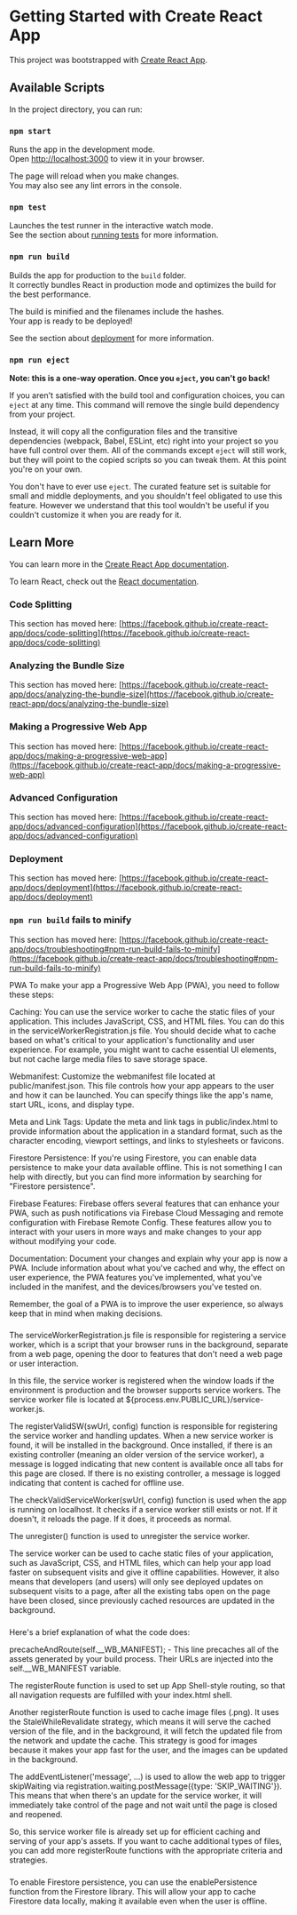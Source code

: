 # Getting Started with Create React App

This project was bootstrapped with [Create React App](https://github.com/facebook/create-react-app).

## Available Scripts

In the project directory, you can run:

### `npm start`

Runs the app in the development mode.\
Open [http://localhost:3000](http://localhost:3000) to view it in your browser.

The page will reload when you make changes.\
You may also see any lint errors in the console.

### `npm test`

Launches the test runner in the interactive watch mode.\
See the section about [running tests](https://facebook.github.io/create-react-app/docs/running-tests) for more information.

### `npm run build`

Builds the app for production to the `build` folder.\
It correctly bundles React in production mode and optimizes the build for the best performance.

The build is minified and the filenames include the hashes.\
Your app is ready to be deployed!

See the section about [deployment](https://facebook.github.io/create-react-app/docs/deployment) for more information.

### `npm run eject`

**Note: this is a one-way operation. Once you `eject`, you can't go back!**

If you aren't satisfied with the build tool and configuration choices, you can `eject` at any time. This command will remove the single build dependency from your project.

Instead, it will copy all the configuration files and the transitive dependencies (webpack, Babel, ESLint, etc) right into your project so you have full control over them. All of the commands except `eject` will still work, but they will point to the copied scripts so you can tweak them. At this point you're on your own.

You don't have to ever use `eject`. The curated feature set is suitable for small and middle deployments, and you shouldn't feel obligated to use this feature. However we understand that this tool wouldn't be useful if you couldn't customize it when you are ready for it.

## Learn More

You can learn more in the [Create React App documentation](https://facebook.github.io/create-react-app/docs/getting-started).

To learn React, check out the [React documentation](https://reactjs.org/).

### Code Splitting

This section has moved here: [https://facebook.github.io/create-react-app/docs/code-splitting](https://facebook.github.io/create-react-app/docs/code-splitting)

### Analyzing the Bundle Size

This section has moved here: [https://facebook.github.io/create-react-app/docs/analyzing-the-bundle-size](https://facebook.github.io/create-react-app/docs/analyzing-the-bundle-size)

### Making a Progressive Web App

This section has moved here: [https://facebook.github.io/create-react-app/docs/making-a-progressive-web-app](https://facebook.github.io/create-react-app/docs/making-a-progressive-web-app)

### Advanced Configuration

This section has moved here: [https://facebook.github.io/create-react-app/docs/advanced-configuration](https://facebook.github.io/create-react-app/docs/advanced-configuration)

### Deployment

This section has moved here: [https://facebook.github.io/create-react-app/docs/deployment](https://facebook.github.io/create-react-app/docs/deployment)

### `npm run build` fails to minify

This section has moved here: [https://facebook.github.io/create-react-app/docs/troubleshooting#npm-run-build-fails-to-minify](https://facebook.github.io/create-react-app/docs/troubleshooting#npm-run-build-fails-to-minify)

PWA
To make your app a Progressive Web App (PWA), you need to follow these steps:

Caching: You can use the service worker to cache the static files of your application. This includes JavaScript, CSS, and HTML files. You can do this in the serviceWorkerRegistration.js file. You should decide what to cache based on what's critical to your application's functionality and user experience. For example, you might want to cache essential UI elements, but not cache large media files to save storage space.

Webmanifest: Customize the webmanifest file located at public/manifest.json. This file controls how your app appears to the user and how it can be launched. You can specify things like the app's name, start URL, icons, and display type.

Meta and Link Tags: Update the meta and link tags in public/index.html to provide information about the application in a standard format, such as the character encoding, viewport settings, and links to stylesheets or favicons.

Firestore Persistence: If you're using Firestore, you can enable data persistence to make your data available offline. This is not something I can help with directly, but you can find more information by searching for "Firestore persistence".

Firebase Features: Firebase offers several features that can enhance your PWA, such as push notifications via Firebase Cloud Messaging and remote configuration with Firebase Remote Config. These features allow you to interact with your users in more ways and make changes to your app without modifying your code.

Documentation: Document your changes and explain why your app is now a PWA. Include information about what you've cached and why, the effect on user experience, the PWA features you've implemented, what you've included in the manifest, and the devices/browsers you've tested on.

Remember, the goal of a PWA is to improve the user experience, so always keep that in mind when making decisions.

###

The serviceWorkerRegistration.js file is responsible for registering a service worker, which is a script that your browser runs in the background, separate from a web page, opening the door to features that don't need a web page or user interaction.

In this file, the service worker is registered when the window loads if the environment is production and the browser supports service workers. The service worker file is located at ${process.env.PUBLIC_URL}/service-worker.js.

The registerValidSW(swUrl, config) function is responsible for registering the service worker and handling updates. When a new service worker is found, it will be installed in the background. Once installed, if there is an existing controller (meaning an older version of the service worker), a message is logged indicating that new content is available once all tabs for this page are closed. If there is no existing controller, a message is logged indicating that content is cached for offline use.

The checkValidServiceWorker(swUrl, config) function is used when the app is running on localhost. It checks if a service worker still exists or not. If it doesn't, it reloads the page. If it does, it proceeds as normal.

The unregister() function is used to unregister the service worker.

The service worker can be used to cache static files of your application, such as JavaScript, CSS, and HTML files, which can help your app load faster on subsequent visits and give it offline capabilities. However, it also means that developers (and users) will only see deployed updates on subsequent visits to a page, after all the existing tabs open on the page have been closed, since previously cached resources are updated in the background.

###

Here's a brief explanation of what the code does:

precacheAndRoute(self.__WB_MANIFEST); - This line precaches all of the assets generated by your build process. Their URLs are injected into the self.__WB_MANIFEST variable.

The registerRoute function is used to set up App Shell-style routing, so that all navigation requests are fulfilled with your index.html shell.

Another registerRoute function is used to cache image files (.png). It uses the StaleWhileRevalidate strategy, which means it will serve the cached version of the file, and in the background, it will fetch the updated file from the network and update the cache. This strategy is good for images because it makes your app fast for the user, and the images can be updated in the background.

The addEventListener('message', ...) is used to allow the web app to trigger skipWaiting via registration.waiting.postMessage({type: 'SKIP_WAITING'}). This means that when there's an update for the service worker, it will immediately take control of the page and not wait until the page is closed and reopened.

So, this service worker file is already set up for efficient caching and serving of your app's assets. If you want to cache additional types of files, you can add more registerRoute functions with the appropriate criteria and strategies.

###

To enable Firestore persistence, you can use the enablePersistence function from the Firestore library. This will allow your app to cache Firestore data locally, making it available even when the user is offline.

